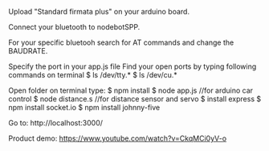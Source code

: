 Upload "Standard firmata plus" on your arduino board. 

Connect your bluetooth to nodebotSPP.

For your specific bluetooh search for AT commands and change the BAUDRATE.

Specify the port in your app.js file Find your open ports by typing following commands on terminal 
$ ls /dev/tty.* 
$ ls /dev/cu.*

Open folder on terminal type: 
$ npm install 
$ node app.js //for arduino car control 
$ node distance.s //for distance sensor and servo 
$ install express 
$ npm install socket.io 
$ npm install johnny-five

Go to: http://localhost:3000/ 

Product demo: https://www.youtube.com/watch?v=CkqMCi0yV-o